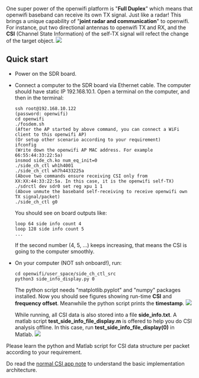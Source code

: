 <!--
Author: Xianjun jiao
SPDX-FileCopyrightText: 2019 UGent
SPDX-License-Identifier: AGPL-3.0-or-later
-->

One super power of the openwifi platform is "**Full Duplex**" which means that openwifi baseband can receive its own TX signal. Just like a radar! This brings a unique capability of "**joint radar and communication**" to openwifi. For instance, put two directional antennas to openwifi TX and RX, and the **CSI** (Channel State Information) of the self-TX signal will refect the change of the target object.
 ![](./openwifi-radar.jpg)

## Quick start
- Power on the SDR board.
- Connect a computer to the SDR board via Ethernet cable. The computer should have static IP 192.168.10.1. Open a terminal on the computer, and then in the terminal:
  ```
  ssh root@192.168.10.122
  (password: openwifi)
  cd openwifi
  ./fosdem.sh
  (After the AP started by above command, you can connect a WiFi client to this openwifi AP)
  (Or setup other scenario according to your requirement)
  ifconfig
  (Write down the openwifi AP MAC address. For example 66:55:44:33:22:5a)
  insmod side_ch.ko num_eq_init=0
  ./side_ch_ctl wh1h4001
  ./side_ch_ctl wh7h4433225a
  (Above two commands ensure receiving CSI only from XX:XX:44:33:22:5a. In this case, it is the openwifi self-TX)
  ./sdrctl dev sdr0 set reg xpu 1 1
  (Above unmute the baseband self-receiving to receive openwifi own TX signal/packet)
  ./side_ch_ctl g0
  ```
  You should see on board outputs like:
  ```
  loop 64 side info count 4
  loop 128 side info count 5
  ...
  ```
  If the second number (4, 5, ...) keeps increasing, that means the CSI is going to the computer smoothly.
  
- On your computer (NOT ssh onboard!), run:
  ```
  cd openwifi/user_space/side_ch_ctl_src
  python3 side_info_display.py 0
  ```
  The python script needs "matplotlib.pyplot" and "numpy" packages installed. Now you should see figures showing run-time **CSI** and **frequency offset**. Meanwhile the python script prints the **timestamp**.
  ![](./csi-screen-shot-radar.jpg)
  
  While running, all CSI data is also stored into a file **side_info.txt**. A matlab script **test_side_info_file_display.m** is offered to help you do CSI analysis offline. In this case, run **test_side_info_file_display(0)** in Matlab.
  ![](./csi-screen-shot-radar-matlab.jpg)
  
Please learn the python and Matlab script for CSI data structure per packet according to your requirement.
  
Do read the [normal CSI app note](csi.md) to understand the basic implementation architecture.
